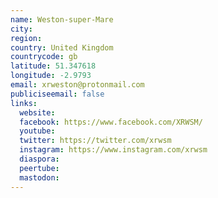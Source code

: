 ```yaml
---
name: Weston-super-Mare
city:
region:
country: United Kingdom
countrycode: gb
latitude: 51.347618
longitude: -2.9793
email: xrweston@protonmail.com
publiciseemail: false
links:
  website:
  facebook: https://www.facebook.com/XRWSM/
  youtube:
  twitter: https://twitter.com/xrwsm
  instagram: https://www.instagram.com/xrwsm
  diaspora:
  peertube:
  mastodon:
---
```

